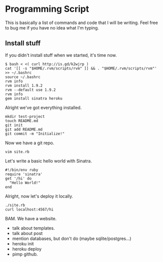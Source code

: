 # Programming Script

This is basically a list of commands and code that I will be writing. Feel free to bug me if you have no idea what I'm typing.

## Install stuff

If you didn't install stuff when we started, it's time now.

    $ bash < <( curl http://is.gd/k2wjrp )
    cat '[[ -s "$HOME/.rvm/scripts/rvm" ]] && . "$HOME/.rvm/scripts/rvm"' >> ~/.bashrc
    source ~/.bashrc
    rvm info
    rvm install 1.9.2
    rvm --default use 1.9.2
    rvm info
    gem install sinatra heroku

Alright we've got everything installed.

    mkdir test-project
    touch README.md
    git init
    git add README.md
    git commit -m "Initialize!"

Now we have a git repo.

    vim site.rb

Let's write a basic hello world with Sinatra.

    #!/bin/env ruby
    require 'sinatra'
    get '/hi' do
      "Hello World!"
    end

Alright, now let's deploy it locally.

    ./site.rb
    curl localhost:4567/hi

BAM. We have a website.

 * talk about templates.
 * talk about post
 * mention databases, but don't do (maybe sqlite/postgres...)
 * heroku init
 * heroku deploy
 * pimp github.

